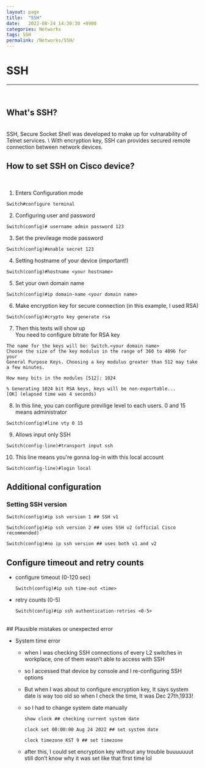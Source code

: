 ```yaml
---
layout: page
title:  "SSH"
date:   2022-08-24 14:30:30 +0900
categories: Networks
tags: SSH
permalink: /Networks/SSH/
---
```

# SSH

---
<br>

## What's SSH?

<br>
SSH, Secure Socket Shell was developed to make up for vulnarability of Telnet services. \
With encryption key, SSH can provides secured remote connection between network devices.

## How to set SSH on Cisco device?

<br>

1. Enters Configuration mode

```
Switch#configure terminal
```

02. Configuring user and password

```
Switch(config)# username admin password 123
```

3. Set the previleage mode password

```
Switch(config)#enable secret 123
```

4. Setting hostname of your device (important!)

```
Switch(config)#hostname <your hostname>
```

5. Set your own domain name

```
Switch(config)#ip domain-name <your domain name>
```

6. Make encryption key for secure connection (in this example, I used RSA)

```
Switch(config)#crypto key generate rsa
```

7. Then this texts will show up \
You need to configure bitrate for RSA key

```
The name for the keys will be: Switch.<your domain name>
Choose the size of the key modulus in the range of 360 to 4096 for your
General Purpose Keys. Choosing a key modulus greater than 512 may take
a few minutes.

How many bits in the modules [512]: 1024

% Generating 1024 bit RSA keys, keys will be non-exportable...
[OK] (elapsed time was 4 seconds)
```

8. In this line, you can configure previlige level to each users. 0 and 15 means administrator

```
Switch(config)#line vty 0 15
```

9. Allows input only SSH

```
Switch(config-line)#transport input ssh
```

10. This line means you're gonna log-in with this local account

```
Switch(config-line)#login local
```

## Additional configuration

### Setting SSH version

```
Switch(config)#ip ssh version 1 ## SSH v1

Switch(config)#ip ssh version 2 ## uses SSH v2 (official Cisco recommended)

Switch(config)#no ip ssh version ## uses both v1 and v2
```

## Configure timeout and retry counts


- configure timeout  (0-120 sec)
  
  ```
  Switch(config)#ip ssh time-out <time>
  ```

- retry counts (0-5)
  ```
  Switch(config)#ip ssh authentication-retries <0-5>
  ```
<br>
## Plausible mistakes or unexpected error

- System time error
  - when I was checking SSH connections of every L2 switches in workplace, one of them wasn’t able to access with SSH
  - so I accessed that device by console and I re-configuring SSH options
  - But when I was about to configure encryption key, It says system date is way too old so when I check the time, It was Dec 27th,1933!
  - so I had to change system date manually

    ```
    show clock ## checking current system date
    
    clock set 00:00:00 Aug 24 2022 ## set system date
    
    clock timezone KST 9 ## set timezone
    ```

  - after this, I could set encryption key without any trouble buuuuuuut still don’t know why it was set like that first time lol
